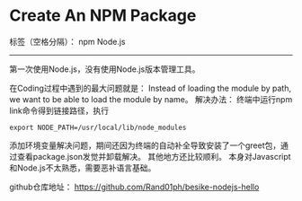# Create An NPM Package

标签（空格分隔）： npm Node.js

---

第一次使用Node.js，没有使用Node.js版本管理工具。

在Coding过程中遇到的最大问题就是：
Instead of loading the module by path, we want to be able to load the module by name。
解决办法：
终端中运行npm link命令得到链接路径，执行

    export NODE_PATH=/usr/local/lib/node_modules
添加环境变量解决问题，期间还因为终端的自动补全导致安装了一个greet包，通过查看package.json发觉并卸载解决。
其他地方还比较顺利。
本身对Javascript和Node.js不太熟悉，需要恶补语言基础。

github仓库地址： https://github.com/Rand01ph/besike-nodejs-hello
